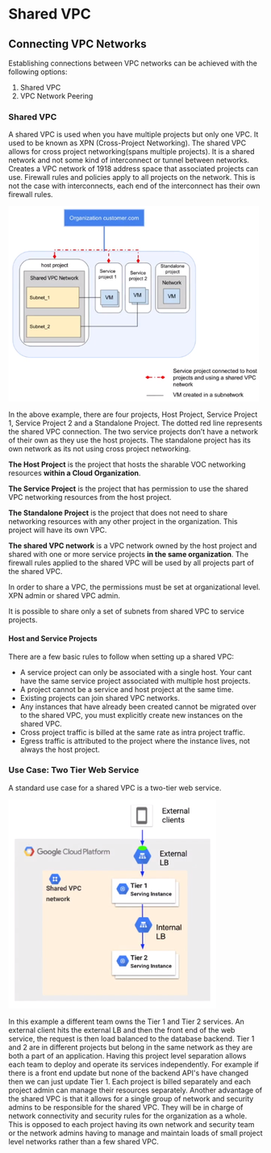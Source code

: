 # Shared VPC

## Connecting VPC Networks

Establishing connections between VPC networks can be achieved with the following options:

1. Shared VPC
2.  VPC Network Peering


### Shared VPC

A shared VPC is used when you have multiple projects but only one VPC. It used to be known as XPN (Cross-Project Networking).
The shared VPC allows for cross project networking(spans multiple projects). It is a shared network and not some kind of interconnect or tunnel between networks.
Creates a VPC network of 1918 address space that associated projects can use.
Firewall rules and policies apply to all projects on the network. This is not the case with interconnects, each end of the interconnect has their own firewall rules.

![shared_vpc.png](attachments/a6398af6.png)

In the above example, there are four projects, Host Project, Service Project 1, Service Project 2 and a Standalone Project. The dotted red line represents the shared VPC connection. The two service projects don’t have a network of their own as they use the host projects. The standalone project has its own network as its not using cross project networking. 

**The Host Project** is the project that hosts the sharable VOC networking resources **within a Cloud Organization**.

**The Service Project** is the project that has permission to use the shared VPC networking resources from the host project.

**The Standalone Project** is the project that does not need to share networking resources with any other project in the organization. This project will have its own VPC.

**The shared VPC network** is a VPC network owned by the host project and shared with one or more service projects **in the same organization**. The firewall rules applied to the shared VPC will be used by all projects part of the shared VPC.

In order to share a VPC, the permissions must be set at organizational level. XPN admin or shared VPC admin.

It is possible to share only a set of subnets from shared VPC to service projects.

#### Host and Service Projects


There are a few basic rules to follow when setting up a shared VPC:

-   A service project can only be associated with a single host. Your cant have the same service project associated with multiple host projects.
-   A project cannot be a service and host project at the same time.
-   Existing projects can join shared VPC networks.
-   Any instances that have already been created cannot be migrated over to the shared VPC, you must explicitly create new instances on the shared VPC.
-   Cross project traffic is billed at the same rate as intra project traffic.
-   Egress traffic is attributed to the project where the instance lives, not always the host project.

### Use Case: Two Tier Web Service

A standard use case for a shared VPC is a two-tier web service.

![two_tier_web_service.png](attachments/7cd1c19f.png)

In this example a different team owns the Tier 1 and Tier 2 services. 
An external client hits the external LB and then the front end of the web service, the request is then load balanced to the database backend. Tier 1 and 2 are in different projects but belong in the same network as they are both a part of an application.
Having this project level separation allows each team to deploy and operate its services independently. For example if there is a front end update but none of the backend API's have changed then we can just update Tier 1.
Each project is billed separately and each project admin can manage their resources separately.
Another advantage of the shared VPC is that it allows for a single group of network and security admins to be responsible for the shared VPC. They will be in charge of network connectivity and security rules for the organization as a whole. This is opposed to each project having its own network and security team or the network admins having to manage and maintain loads of small project level networks rather than a few shared VPC.